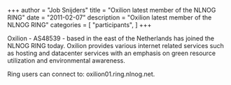 +++
author = "Job Snijders"
title = "Oxilion latest member of the NLNOG RING"
date = "2011-02-07"
description = "Oxilion latest member of the NLNOG RING"
categories = [
    "participants",
]
+++

Oxilion - AS48539 - based in the east of the Netherlands has joined the NLNOG RING today. Oxilion provides various internet related services such as hosting and datacenter services with an emphasis on green resource utilization and environmental awareness.

Ring users can connect to: oxilion01.ring.nlnog.net.
